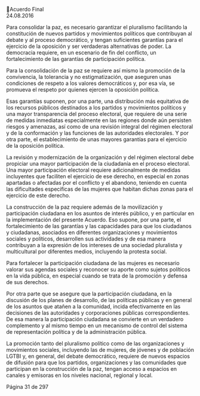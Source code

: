 Acuerdo Final  
24.08.2016  

 
Para consolidar la paz, es necesario garantizar el pluralismo facilitando la constitución de nuevos partidos 
y  movimientos  políticos  que  contribuyan  al  debate  y  al  proceso  democrático,  y  tengan  suficientes 
garantías para el ejercicio de la oposición y  ser verdaderas alternativas de poder. La democracia requiere, 
en un escenario de fin del conflicto, un fortalecimiento de las garantías de participación política.  
 
Para la consolidación de la paz se requiere así mismo la promoción de la convivencia, la tolerancia y no 
estigmatización, que aseguren unas condiciones de respeto a los valores democráticos y, por esa vía, se 
promueva el respeto por quienes ejercen la oposición política. 
 
Esas garantías suponen, por una parte, una distribución más equitativa de los recursos públicos destinados 
a los partidos y movimientos políticos y una mayor transparencia del proceso electoral, que requiere de 
una serie de medidas inmediatas especialmente en las regiones donde aún persisten riesgos y amenazas, 
así  como  de  una  revisión  integral  del  régimen  electoral  y  de  la  conformación  y  las  funciones  de  las 
autoridades electorales. Y por otra parte, el establecimiento de unas mayores garantías para el ejercicio 
de la oposición política.    
 
La  revisión  y  modernización  de  la  organización  y  del  régimen  electoral  debe  propiciar  una  mayor 
participación  de  la  ciudadanía  en  el  proceso  electoral.  Una  mayor  participación  electoral  requiere 
adicionalmente  de  medidas  incluyentes  que  faciliten  el  ejercicio  de  ese  derecho,  en  especial  en  zonas 
apartadas o afectadas por el conflicto y el abandono, teniendo en cuenta las dificultades específicas de 
las mujeres que habitan dichas zonas para el ejercicio de este derecho.  
 
La construcción de la paz requiere además de la movilización y participación ciudadana en los asuntos de 
interés público, y en particular en la implementación del presente Acuerdo. Eso supone, por una parte, el 
fortalecimiento de las garantías y las capacidades para que los ciudadanos y ciudadanas, asociados en 
diferentes organizaciones y movimientos sociales y políticos, desarrollen sus actividades y de esa manera 
contribuyan  a  la  expresión  de  los  intereses  de  una  sociedad  pluralista  y  multicultural  por  diferentes 
medios, incluyendo la protesta social.  
 
Para  fortalecer  la  participación  ciudadana  de  las  mujeres  es  necesario  valorar  sus  agendas  sociales  y 
reconocer su  aporte como sujetos políticos en la vida pública, en especial cuando se trata de la promoción 
y defensa de sus derechos. 
 
Por otra parte que se asegure que la participación ciudadana, en la discusión de los planes de desarrollo, 
de las políticas públicas y en general de los asuntos que atañen a la comunidad, incida efectivamente en 
las  decisiones  de  las  autoridades  y  corporaciones  públicas  correspondientes.  De  esa  manera  la 
participación ciudadana se convierte en un verdadero complemento y al mismo tiempo en un mecanismo 
de control del sistema de representación política y de la administración pública. 
 
La promoción tanto del pluralismo político como de las organizaciones y movimientos sociales, incluyendo 
las de mujeres, de jóvenes y de población LGTBI y, en general, del debate democrático, requiere de nuevos 
espacios  de  difusión  para  que  los  partidos,  organizaciones  y  las  comunidades  que  participan  en  la 
construcción de la paz, tengan acceso a espacios en canales y emisoras en los niveles nacional, regional y 
local.    
 
Página 31 de 297 
 

